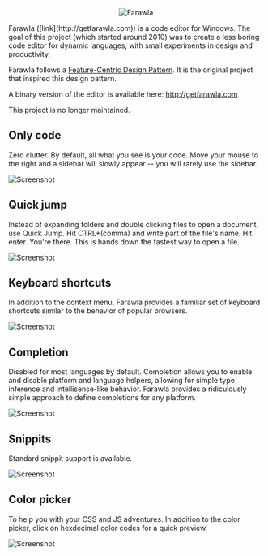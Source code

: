 <p align="center">
  <img src="https://raw.github.com/anaimi/farawla/master/Screenshots/header.png" alt="Farawla"/>
</p>
Farawla ([link](http://getfarawla.com)) is a code editor for Windows. The goal of this project (which started around 2010) was to create a less boring code editor for dynamic languages, with small experiments in design and productivity. 

Farawla follows a [Feature-Centric Design Pattern](http://anaimi.com/16). It is the original project that inspired this design pattern.

A binary version of the editor is available here: http://getfarawla.com

This project is no longer maintained.

## Only code
Zero clutter. By default, all what you see is your code. Move your mouse to the right and a sidebar will slowly appear -- you will rarely use the sidebar.

![Screenshot](https://raw.github.com/anaimi/farawla/master/Screenshots/screenshot-code.png)

## Quick jump
Instead of expanding folders and double clicking files to open a document, use Quick Jump. Hit CTRL+(comma) and write part of the file's name. Hit enter. You're there. This is hands down the fastest way to open a file.

![Screenshot](https://raw.github.com/anaimi/farawla/master/Screenshots/screenshot-quickjump.png)

## Keyboard shortcuts
In addition to the context menu, Farawla provides a familiar set of keyboard shortcuts similar to the behavior of popular browsers.

![Screenshot](https://raw.github.com/anaimi/farawla/master/Screenshots/screenshot-shortcuts.png)

## Completion
Disabled for most languages by default. Completion allows you to enable and disable platform and language helpers, allowing for simple type inference and intellisense-like behavior. Farawla provides a ridiculously simple approach to define completions for any platform.

![Screenshot](https://raw.github.com/anaimi/farawla/master/Screenshots/screenshot-completion.png)

## Snippits
Standard snippit support is available.

![Screenshot](https://raw.github.com/anaimi/farawla/master/Screenshots/screenshot-snippets.png)

## Color picker
To help you with your CSS and JS adventures. In addition to the color picker, click on hexdecimal color codes for a quick preview.

![Screenshot](https://raw.github.com/anaimi/farawla/master/Screenshots/screenshot-colorpicker.png)